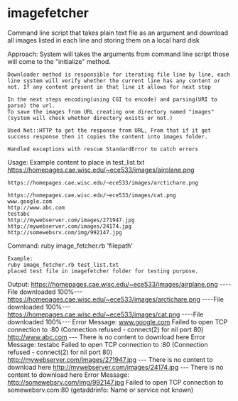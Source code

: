 # imagefetcher
Command line script that takes plain text file as an argument and download all images listed in each line and storing them on a local hard disk

Approach:
	System will takes the arguments from command line script those will come to the "initialize" method.

	Downloader method is responsible for iterating file line by line, each line system will verify whether the current line has any content or not. If any content present in that line it allows for next step

	In the next steps encoding(using CGI to encode) and parsing(URI to parse) the url.
	To save the images from URL creating one directory named "images" (system will check whether directory exists or not.)

	Used Net::HTTP to get the response from URL, From that if it get success response then it copies the content into images folder.

	Handled exceptions with rescue StandardError to catch errors

Usage:
	Example content to place in test_list.txt
	https://homepages.cae.wisc.edu/~ece533/images/airplane.png

	https://homepages.cae.wisc.edu/~ece533/images/arctichare.png

	https://homepages.cae.wisc.edu/~ece533/images/cat.png
	www.google.com
	http://www.abc.com
	testabc
	http://mywebserver.com/images/271947.jpg
	http://mywebserver.com/images/24174.jpg
	http://somewebsrv.com/img/992147.jpg

Command:
	ruby image_fetcher.rb 'filepath'
  
	Example:
	ruby image_fetcher.rb test_list.txt
	placed test file in imagefetcher folder for testing purpose.

Output:
	https://homepages.cae.wisc.edu/~ece533/images/airplane.png ----File downloaded 100%---
	https://homepages.cae.wisc.edu/~ece533/images/arctichare.png ----File downloaded 100%---
	https://homepages.cae.wisc.edu/~ece533/images/cat.png ----File downloaded 100%---
	Error Message: www.google.com Failed to open TCP connection to :80 (Connection refused - connect(2) for nil port 80)
	http://www.abc.com --- There is no content to download here
	Error Message: testabc Failed to open TCP connection to :80 (Connection refused - connect(2) for nil port 80)
	http://mywebserver.com/images/271947.jpg --- There is no content to download here
	http://mywebserver.com/images/24174.jpg --- There is no content to download here
	Error Message: http://somewebsrv.com/img/992147.jpg Failed to open TCP connection to somewebsrv.com:80 (getaddrinfo: Name or service not known)